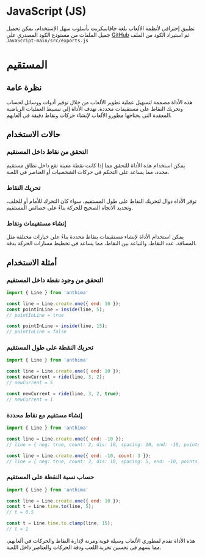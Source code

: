 # JavaScript (JS)

تطبيق إحترافي لأنظمة الألعاب بلغة جافاسكربت بأسلوب سهل الإستخدام، يمكن تحميل جميل الملفات من مستودع الكود المصدري على [GitHub](https://github.com/Anthima-Alaab/JavaScript) ثم استيراد الكود من الملف `JavaScript-main/src/exports.js`

# المستقيم
## نظرة عامة

هذه الأداة مصممة لتسهيل عملية تطوير الألعاب من خلال توفير أدوات ووسائل لحساب وتحريك النقاط على مستقيمات محددة. تهدف الأداة إلى تبسيط العمليات الرياضية المعقدة التي يحتاجها مطورو الألعاب لإنشاء حركات ونقاط دقيقة في ألعابهم.

## حالات الاستخدام
### التحقق من نقاط داخل المستقيم
يمكن استخدام هذه الأداة للتحقق مما إذا كانت نقطة معينة تقع داخل نطاق مستقيم محدد، مما يساعد على التحكم في حركات الشخصيات أو العناصر في اللعبة.

### تحريك النقاط
توفر الأداة دوال لتحريك النقاط على طول المستقيم، سواء كان التحرك للأمام أو للخلف، وتحديد الاتجاه الصحيح للحركة بناءً على خصائص المستقيم.

### إنشاء مستقيمات ونقاط
يمكن استخدام الأداة لإنشاء مستقيمات بنقاط محددة بناءً على خيارات مختلفة مثل المسافة، عدد النقاط، والتباعد بين النقاط، مما يساعد في تخطيط مسارات الحركة بدقة.

## أمثلة الاستخدام
### التحقق من وجود نقطة داخل المستقيم
```js
import { Line } from 'anthima'

const line = Line.create.one({ end: 10 });
const pointInLine = inside(line, 5);
// pointInLine = true

const pointInLine = inside(line, 15);
// pointInLine = false
```

### تحريك النقطة على طول المستقيم
```js
import { Line } from 'anthima'

const line = Line.create.one({ end: 10 });
const newCurrent = ride(line, 3, 2);
// newCurrent = 5

const newCurrent = ride(line, 3, 2, true);
// newCurrent = 1
```

### إنشاء مستقيم مع نقاط محددة
```js
import { Line } from 'anthima'

const line = Line.create.one({ end: -10 });
// line = { neg: true, count: 2, dis: 10, spacing: 10, end: -10, points: [0, -10] }

const line = Line.create.one({ end: -10, count: 3 });
// line = { neg: true, count: 3, dis: 10, spacing: 5, end: -10, points: [0, -5, -10] }
```

### حساب نسبة النقطة على المستقيم
```js
import { Line } from 'anthima'

const line = Line.create.one({ end: 10 });
const t = Line.time.to(line, 5);
// t = 0.5

const t = Line.time.to.clamp(line, 15);
// t = 1
```

هذه الأداة تقدم لمطوري الألعاب وسيلة قوية ومرنة لإدارة النقاط والحركات في ألعابهم، مما يسهم في تحسين تجربة اللعب ودقة الحركات والعناصر داخل اللعبة.

